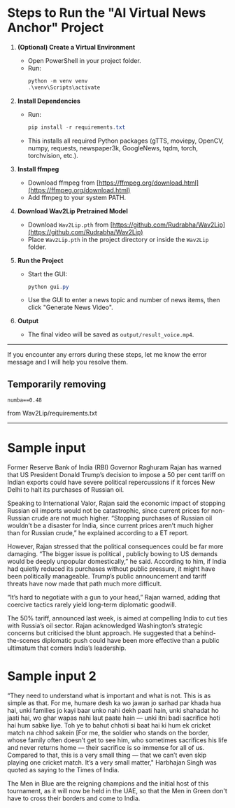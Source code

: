 # Steps to Run the "AI Virtual News Anchor" Project

1. **(Optional) Create a Virtual Environment**
   - Open PowerShell in your project folder.
   - Run:
     ```powershell
     python -m venv venv
     .\venv\Scripts\activate
     ```

2. **Install Dependencies**
   - Run:
     ```powershell
     pip install -r requirements.txt
     ```
   - This installs all required Python packages (gTTS, moviepy, OpenCV, numpy, requests, newspaper3k, GoogleNews, tqdm, torch, torchvision, etc.).

3. **Install ffmpeg**
   - Download ffmpeg from [https://ffmpeg.org/download.html](https://ffmpeg.org/download.html)
   - Add ffmpeg to your system PATH.

4. **Download Wav2Lip Pretrained Model**
   - Download `Wav2Lip.pth` from [https://github.com/Rudrabha/Wav2Lip](https://github.com/Rudrabha/Wav2Lip)
   - Place `Wav2Lip.pth` in the project directory or inside the `Wav2Lip` folder.

5. **Run the Project**
   - Start the GUI:
     ```powershell
     python gui.py
     ```
   - Use the GUI to enter a news topic and number of news items, then click "Generate News Video".

6. **Output**
   - The final video will be saved as `output/result_voice.mp4`.

---

If you encounter any errors during these steps, let me know the error message and I will help you resolve them.

## Temporarily removing

```numba==0.48```

from Wav2Lip/requirements.txt

---

# Sample input

Former Reserve Bank of India (RBI) Governor Raghuram Rajan has warned that US President Donald Trump’s decision to impose a 50 per cent tariff on Indian exports could have severe political repercussions if it forces New Delhi to halt its purchases of Russian oil.

Speaking to International Valor, Rajan said the economic impact of stopping Russian oil imports would not be catastrophic, since current prices for non-Russian crude are not much higher. “Stopping purchases of Russian oil wouldn’t be a disaster for India, since current prices aren’t much higher than for Russian crude,” he explained according to a ET report.

However, Rajan stressed that the political consequences could be far more damaging. “The bigger issue is political , publicly bowing to US demands would be deeply unpopular domestically,” he said. According to him, if India had quietly reduced its purchases without public pressure, it might have been politically manageable. Trump’s public announcement and tariff threats have now made that path much more difficult.

“It’s hard to negotiate with a gun to your head,” Rajan warned, adding that coercive tactics rarely yield long-term diplomatic goodwill.

The 50% tariff, announced last week, is aimed at compelling India to cut ties with Russia’s oil sector. Rajan acknowledged Washington’s strategic concerns but criticised the blunt approach. He suggested that a behind-the-scenes diplomatic push could have been more effective than a public ultimatum that corners India’s leadership.


# Sample input 2

“They need to understand what is important and what is not. This is as simple as that. For me, humare desh ka wo jawan jo sarhad par khada hua hai, unki families jo kayi baar unko nahi dekh paati hain, unki shahadat ho jaati hai, wo ghar wapas nahi laut paate hain — unki itni badi sacrifice hoti hai hum sabke liye. Toh ye to bahut chhoti si baat hai ki hum ek cricket match na chhod sakein [For me, the soldier who stands on the border, whose family often doesn’t get to see him, who sometimes sacrifices his life and never returns home — their sacrifice is so immense for all of us. Compared to that, this is a very small thing — that we can’t even skip playing one cricket match. It’s a very small matter," Harbhajan Singh was quoted as saying to the Times of India.

The Men in Blue are the reigning champions and the initial host of this tournament, as it will now be held in the UAE, so that the Men in Green don't have to cross their borders and come to India.